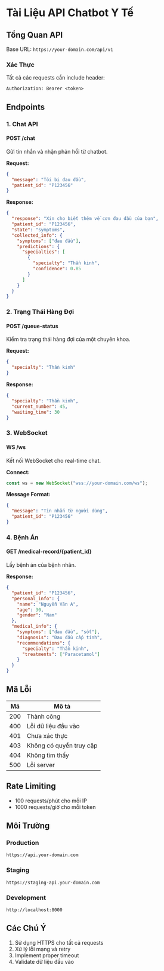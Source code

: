 # Tài Liệu API Chatbot Y Tế

## Tổng Quan API

Base URL: `https://your-domain.com/api/v1`

### Xác Thực

Tất cả các requests cần include header:

```
Authorization: Bearer <token>
```

## Endpoints

### 1. Chat API

#### POST /chat

Gửi tin nhắn và nhận phản hồi từ chatbot.

**Request:**

```json
{
  "message": "Tôi bị đau đầu",
  "patient_id": "P123456"
}
```

**Response:**

```json
{
  "response": "Xin cho biết thêm về cơn đau đầu của bạn",
  "patient_id": "P123456",
  "state": "symptoms",
  "collected_info": {
    "symptoms": ["đau đầu"],
    "predictions": {
      "specialties": [
        {
          "specialty": "Thần kinh",
          "confidence": 0.85
        }
      ]
    }
  }
}
```

### 2. Trạng Thái Hàng Đợi

#### POST /queue-status

Kiểm tra trạng thái hàng đợi của một chuyên khoa.

**Request:**

```json
{
  "specialty": "Thần kinh"
}
```

**Response:**

```json
{
  "specialty": "Thần kinh",
  "current_number": 45,
  "waiting_time": 30
}
```

### 3. WebSocket

#### WS /ws

Kết nối WebSocket cho real-time chat.

**Connect:**

```javascript
const ws = new WebSocket("wss://your-domain.com/ws");
```

**Message Format:**

```json
{
  "message": "Tin nhắn từ người dùng",
  "patient_id": "P123456"
}
```

### 4. Bệnh Án

#### GET /medical-record/{patient_id}

Lấy bệnh án của bệnh nhân.

**Response:**

```json
{
  "patient_id": "P123456",
  "personal_info": {
    "name": "Nguyễn Văn A",
    "age": 30,
    "gender": "Nam"
  },
  "medical_info": {
    "symptoms": ["đau đầu", "sốt"],
    "diagnosis": "Đau đầu cấp tính",
    "recommendations": {
      "specialty": "Thần kinh",
      "treatments": ["Paracetamol"]
    }
  }
}
```

## Mã Lỗi

| Mã  | Mô tả                   |
| --- | ----------------------- |
| 200 | Thành công              |
| 400 | Lỗi dữ liệu đầu vào     |
| 401 | Chưa xác thực           |
| 403 | Không có quyền truy cập |
| 404 | Không tìm thấy          |
| 500 | Lỗi server              |

## Rate Limiting

- 100 requests/phút cho mỗi IP
- 1000 requests/giờ cho mỗi token

## Môi Trường

### Production

```
https://api.your-domain.com
```

### Staging

```
https://staging-api.your-domain.com
```

### Development

```
http://localhost:8000
```

## Các Chú Ý

1. Sử dụng HTTPS cho tất cả requests
2. Xử lý lỗi mạng và retry
3. Implement proper timeout
4. Validate dữ liệu đầu vào
